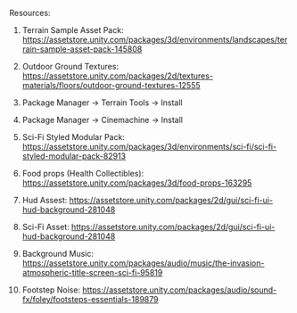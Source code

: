 Resources:


1. Terrain Sample Asset Pack: https://assetstore.unity.com/packages/3d/environments/landscapes/terrain-sample-asset-pack-145808

2. Outdoor Ground Textures: https://assetstore.unity.com/packages/2d/textures-materials/floors/outdoor-ground-textures-12555 

3. Package Manager -> Terrain Tools -> Install 

4. Package Manager -> Cinemachine -> Install

5. Sci-Fi Styled Modular Pack: https://assetstore.unity.com/packages/3d/environments/sci-fi/sci-fi-styled-modular-pack-82913
   
6. Food props (Health Collectibles): https://assetstore.unity.com/packages/3d/food-props-163295

7. Hud Assest: https://assetstore.unity.com/packages/2d/gui/sci-fi-ui-hud-background-281048

8. Sci-Fi Asset: https://assetstore.unity.com/packages/2d/gui/sci-fi-ui-hud-background-281048

9. Background Music: https://assetstore.unity.com/packages/audio/music/the-invasion-atmospheric-title-screen-sci-fi-95819

10. Footstep Noise: https://assetstore.unity.com/packages/audio/sound-fx/foley/footsteps-essentials-189879
